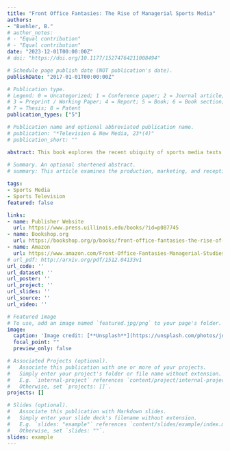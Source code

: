 ```yaml
---
title: "Front Office Fantasies: The Rise of Managerial Sports Media"
authors:
- "Buehler, B."
# author_notes:
# - "Equal contribution"
# - "Equal contribution"
date: "2023-12-01T00:00:00Z"
# doi: "https://doi.org/10.1177/15274764211008494"

# Schedule page publish date (NOT publication's date).
publishDate: "2017-01-01T00:00:00Z"

# Publication type.
# Legend: 0 = Uncategorized; 1 = Conference paper; 2 = Journal article;
# 3 = Preprint / Working Paper; 4 = Report; 5 = Book; 6 = Book section;
# 7 = Thesis; 8 = Patent
publication_types: ["5"]

# Publication name and optional abbreviated publication name.
# publication: "*Television & New Media, 23*(4)"
# publication_short: ""

abstract: This book explores the recent ubiquity of sports media texts fixated on managerial figures and managerial responsibilities – a phenomenon evidenced everywhere from the success of films like Moneyball to the increasing television coverage of the NFL and NBA drafts to the expanding popularity of fantasy sports. For one, the book documents the wide scope of this managerial fixation, establishing just how important managerial figures and managerial work have become within sports media. For another, the book examines the industrial origins of this managerial interest, detailing and historicizing significant developments within both the media and sport industries that have precipitated the explosion in managerial content, including, for instance, the rise of league-owned media outlets craving year-round content. At its heart, though, the book is an analysis of the ideological roots and ramifications of the managerial fixation. Accordingly, the book situates sports media’s managerial fixation within wider societal contexts, touching, for example, on interrelated subjects like hegemonic masculinity, financialization, managerialism, neoliberalism, and quantification. As this ideological analysis makes clear, sports media’s managerial fixation has not only reflected a variety of broader societal shifts, such as the growing entwinement of culture and finance, but also played a role in driving many of those same transformations.
 
# Summary. An optional shortened abstract.
# summary: This article examines the production, marketing, and reception of football films released during the classical Hollywood era – specifically focusing on efforts by the studio to create and market 'realistic' football action.

tags:
- Sports Media
- Sports Television
featured: false

links:
- name: Publisher Website
  url: https://www.press.uillinois.edu/books/?id=p087745
- name: Bookshop.org
  url: https://bookshop.org/p/books/front-office-fantasies-the-rise-of-managerial-sports-media-branden-buehler/19975404?ean=9780252087745
- name: Amazon
  url: https://www.amazon.com/Front-Office-Fantasies-Managerial-Studies/dp/0252087747/ref=sr_1_1?crid=23N80K7L6PJ4N&dib=eyJ2IjoiMSJ9.dnuymNEZ0YD9IWhFOyy-kLZ5uS74nYBNbCPqIMXEBTKgOfXIC8Vj4LLas48wwaabWzMJZlLCeItUvyZIA8n237aRE3IDIUvggWEG-pez1Dm_llWLnZBbDQvhN87i0sHUGap8yOwadQ2SrsS5W28ubMi5TIfu7HRXOKusjbOSyZe_ypflho_5-7m8nO4a0qN724Cr92SuvGlBx03i8lDGig4HtZOs1L4an_oXuAfqMGc.GIhMCzzC_aywYz-lqp2HYlFGk2kTvn-BqZL9xR9zVs4&dib_tag=se&keywords=front+office+fantasies&qid=1711047023&s=books&sprefix=front+office+fantasies%2Cstripbooks%2C74&sr=1-1
# url_pdf: http://arxiv.org/pdf/1512.04133v1
url_code: ''
url_dataset: ''
url_poster: ''
url_project: ''
url_slides: ''
url_source: ''
url_video: ''

# Featured image
# To use, add an image named `featured.jpg/png` to your page's folder. 
image:
  caption: 'Image credit: [**Unsplash**](https://unsplash.com/photos/jdD8gXaTZsc)'
  focal_point: ""
  preview_only: false

# Associated Projects (optional).
#   Associate this publication with one or more of your projects.
#   Simply enter your project's folder or file name without extension.
#   E.g. `internal-project` references `content/project/internal-project/index.md`.
#   Otherwise, set `projects: []`.
projects: []

# Slides (optional).
#   Associate this publication with Markdown slides.
#   Simply enter your slide deck's filename without extension.
#   E.g. `slides: "example"` references `content/slides/example/index.md`.
#   Otherwise, set `slides: ""`.
slides: example
---
```



